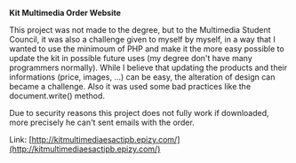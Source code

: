 **Kit Multimedia Order Website**

This project was not made to the degree, but to the Multimedia Student Council, it was also a challenge given to myself by myself, in a way that I wanted to use the minimoum of PHP and make it the more easy possible to update the kit in possible future uses (my degree don't have many programmers normally).
While I believe that updating the products and their informations (price, images, ...) can be easy, the alteration of design can became a challenge. Also it was used some bad practices like the document.write() method.

Due to security reasons this project does not fully work if downloaded, more precisely he can't sent emails with the order.

Link: [http://kitmultimediaesactipb.epizy.com/](http://kitmultimediaesactipb.epizy.com/)